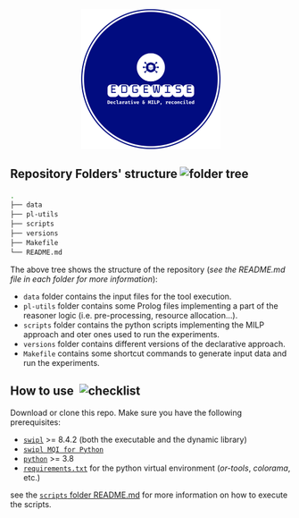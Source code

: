 <div align='center'>
<picture>
    <img width=250 alt="edgewise-logo" src="assets/logo.png"/>
</picture>
</div>

## Repository Folders' structure <img src="https://img.icons8.com/small/344/folder-tree.png" alt="folder tree" width="20" height="20">

``` bash
.
├── data
├── pl-utils
├── scripts
├── versions
├── Makefile
└── README.md
```

The above tree shows the structure of the repository (_see the README.md file in each folder for more information_):
 - `data` folder contains the input files for the tool execution.
 - `pl-utils` folder contains some Prolog files implementing a part of the reasoner logic (i.e. pre-processing, resource allocation...).
 - `scripts` folder contains the python scripts implementing the MILP approach and oter ones used to run the experiments. 
 - `versions` folder contains different versions of the declarative approach. 
 - `Makefile` contains some shortcut commands to generate input data and run the experiments.

## How to use &nbsp;<img src="https://cdn-icons-png.flaticon.com/512/3208/3208615.png" alt="checklist" width="20" height="20"/> 

Download or clone this repo. Make sure you have the following prerequisites:

- [`swipl`](https://www.swi-prolog.org/download/stable) >= 8.4.2 (both the executable and the dynamic library)
- [`swipl MQI for Python`](https://www.swi-prolog.org/pldoc/man?section=mqi-python-installation)
- [`python`](https://www.python.org/downloads/) >= 3.8
- [`requirements.txt`](https://github.com/jacopo-massa/newDAP/blob/main/scripts/requirements.txt) for the python virtual environment (_or-tools_, _colorama_, etc.)

see the [`scripts` folder README.md](scripts/README.md) for more information on how to execute the scripts.

